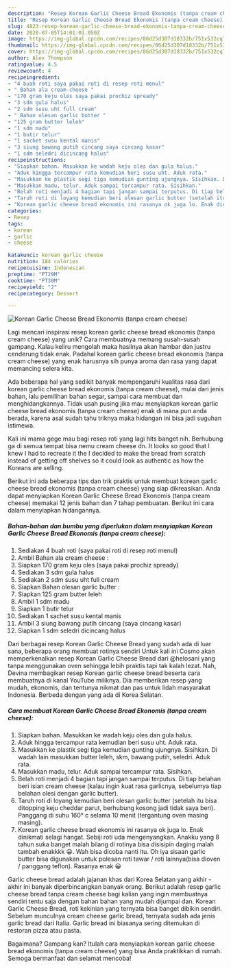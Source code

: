 ```yaml
---
description: "Resep Korean Garlic Cheese Bread Ekonomis (tanpa cream cheese) yang Lezat"
title: "Resep Korean Garlic Cheese Bread Ekonomis (tanpa cream cheese) yang Lezat"
slug: 4823-resep-korean-garlic-cheese-bread-ekonomis-tanpa-cream-cheese-yang-lezat
date: 2020-07-05T14:01:01.050Z
image: https://img-global.cpcdn.com/recipes/86d25d307d18332b/751x532cq70/korean-garlic-cheese-bread-ekonomis-tanpa-cream-cheese-foto-resep-utama.jpg
thumbnail: https://img-global.cpcdn.com/recipes/86d25d307d18332b/751x532cq70/korean-garlic-cheese-bread-ekonomis-tanpa-cream-cheese-foto-resep-utama.jpg
cover: https://img-global.cpcdn.com/recipes/86d25d307d18332b/751x532cq70/korean-garlic-cheese-bread-ekonomis-tanpa-cream-cheese-foto-resep-utama.jpg
author: Alex Thompson
ratingvalue: 4.5
reviewcount: 4
recipeingredient:
- "4 buah roti saya pakai roti di resep roti menul"
- " Bahan ala cream cheese "
- "170 gram keju oles saya pakai prochiz spready"
- "3 sdm gula halus"
- "2 sdm susu uht full cream"
- " Bahan olesan garlic butter "
- "125 gram butter leleh"
- "1 sdm madu"
- "1 butir telur"
- "1 sachet susu kental manis"
- "3 siung bawang putih cincang saya cincang kasar"
- "1 sdm seledri dicincang halus"
recipeinstructions:
- "Siapkan bahan. Masukkan ke wadah keju oles dan gula halus."
- "Aduk hingga tercampur rata kemudian beri susu uht. Aduk rata."
- "Masukkan ke plastik segi tiga kemudian gunting ujungnya. Sisihkan. Di wadah lain masukkan butter leleh, skm, bawang putih, seledri. Aduk rata."
- "Masukkan madu, telur. Aduk sampai tercampur rata. Sisihkan."
- "Belah roti menjadi 4 bagian tapi jangan sampai terputus. Di tiap belahan beri isian cream cheese (kalau ingin kuat rasa garlicnya, sebelumya tiap belahan olesi dengan garlic butter)."
- "Taruh roti di loyang kemudian beri olesan garlic butter (setelah itu bisa ditopping keju cheddar parut, berhubung kosong jadi tidak saya beri). Panggang di suhu 160° c selama 10 menit (tergantung oven masing masing)."
- "Korean garlic cheese bread ekonomis ini rasanya ok juga lo. Enak dinikmati selagi hangat. Sebiji roti uda mengenyangkan. Anakku yang 8 tahun suka banget malah bilang di rotinya bisa disisipin daging malah tambah enakkkk 😀. Wah bisa dicoba nanti itu. Oh iya sisaan garlic butter bisa digunakan untuk polesan roti tawar / roti lainnya(bisa dioven / panggang teflon). Rasanya enak 😀"
categories:
- Resep
tags:
- korean
- garlic
- cheese

katakunci: korean garlic cheese 
nutrition: 184 calories
recipecuisine: Indonesian
preptime: "PT29M"
cooktime: "PT30M"
recipeyield: "2"
recipecategory: Dessert

---
```



![Korean Garlic Cheese Bread Ekonomis (tanpa cream cheese)](https://img-global.cpcdn.com/recipes/86d25d307d18332b/751x532cq70/korean-garlic-cheese-bread-ekonomis-tanpa-cream-cheese-foto-resep-utama.jpg)

Lagi mencari inspirasi resep korean garlic cheese bread ekonomis (tanpa cream cheese) yang unik? Cara membuatnya memang susah-susah gampang. Kalau keliru mengolah maka hasilnya akan hambar dan justru cenderung tidak enak. Padahal korean garlic cheese bread ekonomis (tanpa cream cheese) yang enak harusnya sih punya aroma dan rasa yang dapat memancing selera kita.

Ada beberapa hal yang sedikit banyak mempengaruhi kualitas rasa dari korean garlic cheese bread ekonomis (tanpa cream cheese), mulai dari jenis bahan, lalu pemilihan bahan segar, sampai cara membuat dan menghidangkannya. Tidak usah pusing jika mau menyiapkan korean garlic cheese bread ekonomis (tanpa cream cheese) enak di mana pun anda berada, karena asal sudah tahu triknya maka hidangan ini bisa jadi suguhan istimewa.

Kali ini mama gege mau bagi resep roti yang lagi hits banget nih. Berhubung ga di semua tempat bisa nemu cream cheese dn. It looks so good that I knew I had to recreate it the I decided to make the bread from scratch instead of getting off shelves so it could look as authentic as how the Koreans are selling.


Berikut ini ada beberapa tips dan trik praktis untuk membuat korean garlic cheese bread ekonomis (tanpa cream cheese) yang siap dikreasikan. Anda dapat menyiapkan Korean Garlic Cheese Bread Ekonomis (tanpa cream cheese) memakai 12 jenis bahan dan 7 tahap pembuatan. Berikut ini cara dalam menyiapkan hidangannya.

<!--inarticleads1-->

##### Bahan-bahan dan bumbu yang diperlukan dalam menyiapkan Korean Garlic Cheese Bread Ekonomis (tanpa cream cheese):

1. Sediakan 4 buah roti (saya pakai roti di resep roti menul)
1. Ambil  Bahan ala cream cheese :
1. Siapkan 170 gram keju oles (saya pakai prochiz spready)
1. Sediakan 3 sdm gula halus
1. Sediakan 2 sdm susu uht full cream
1. Siapkan  Bahan olesan garlic butter :
1. Siapkan 125 gram butter leleh
1. Ambil 1 sdm madu
1. Siapkan 1 butir telur
1. Sediakan 1 sachet susu kental manis
1. Ambil 3 siung bawang putih cincang (saya cincang kasar)
1. Siapkan 1 sdm seledri dicincang halus


Dari berbagai resep Korean Garlic Cheese Bread yang sudah ada di luar sana, beberapa orang membuat rotinya sendiri Untuk kali ini Cosmo akan memperkenalkan resep Korean Garlic Cheese Bread dari @helosani yang tanpa menggunakan oven sehingga lebih praktis tapi tak kalah lezat. Nah, Devina membagikan resep Korean garlic cheese bread beserta cara membuatnya di kanal YouTube miliknya. Dia memberikan resep yang mudah, ekonomis, dan tentunya nikmat dan pas untuk lidah masyarakat Indonesia. Berbeda dengan yang ada di Korea Selatan. 

<!--inarticleads2-->

##### Cara membuat Korean Garlic Cheese Bread Ekonomis (tanpa cream cheese):

1. Siapkan bahan. Masukkan ke wadah keju oles dan gula halus.
1. Aduk hingga tercampur rata kemudian beri susu uht. Aduk rata.
1. Masukkan ke plastik segi tiga kemudian gunting ujungnya. Sisihkan. Di wadah lain masukkan butter leleh, skm, bawang putih, seledri. Aduk rata.
1. Masukkan madu, telur. Aduk sampai tercampur rata. Sisihkan.
1. Belah roti menjadi 4 bagian tapi jangan sampai terputus. Di tiap belahan beri isian cream cheese (kalau ingin kuat rasa garlicnya, sebelumya tiap belahan olesi dengan garlic butter).
1. Taruh roti di loyang kemudian beri olesan garlic butter (setelah itu bisa ditopping keju cheddar parut, berhubung kosong jadi tidak saya beri). Panggang di suhu 160° c selama 10 menit (tergantung oven masing masing).
1. Korean garlic cheese bread ekonomis ini rasanya ok juga lo. Enak dinikmati selagi hangat. Sebiji roti uda mengenyangkan. Anakku yang 8 tahun suka banget malah bilang di rotinya bisa disisipin daging malah tambah enakkkk 😀. Wah bisa dicoba nanti itu. Oh iya sisaan garlic butter bisa digunakan untuk polesan roti tawar / roti lainnya(bisa dioven / panggang teflon). Rasanya enak 😀


Garlic cheese bread adalah jajanan khas dari Korea Selatan yang akhir - akhir ini banyak diperbincangkan banyak orang. Berikut adalah resep garlic cheese bread tanpa cream cheese bagi kalian yang ingin membuatnya sendiri tentu saja dengan bahan bahan yang mudah dijumpai dan. Korean Garlic Cheese Bread, roti kekinian yang ternyata bisa banget dibikin sendiri. Sebelum munculnya cream cheese garlic bread, ternyata sudah ada jenis garlic bread dari Italia. Garlic bread ini biasanya sering ditemukan di restoran pizza atau pasta. 

Bagaimana? Gampang kan? Itulah cara menyiapkan korean garlic cheese bread ekonomis (tanpa cream cheese) yang bisa Anda praktikkan di rumah. Semoga bermanfaat dan selamat mencoba!

